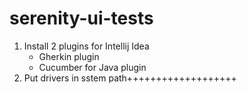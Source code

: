 # serenity-ui-tests

1. Install 2 plugins for Intellij Idea
    - Gherkin plugin
    - Cucumber for Java plugin
2. Put drivers in sstem path+++++++++++++++++++